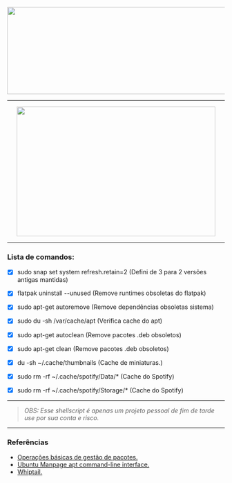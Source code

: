 <p align="center">
  <img width="922" height="202" src="https://raw.githubusercontent.com/odiegoduarte/sscleaningscript/master/images/SSCleaning.png">
</p>

------------------------------

<p align="center">
  <img width="460" height="300" src="https://raw.githubusercontent.com/odiegoduarte/sscleaningscript/master/images/sscleaning.gif">
</p>

------------------------------

### Lista de comandos:

- [x] sudo snap set system refresh.retain=2 (Defini de 3 para 2 versões antigas mantidas)
- [x] flatpak uninstall --unused   (Remove runtimes obsoletas do flatpak)
- [x] sudo apt-get autoremove      (Remove dependências obsoletas sistema)
- [x] sudo du -sh /var/cache/apt   (Verifica cache do apt)
- [x] sudo apt-get autoclean       (Remove pacotes .deb obsoletos)
- [x] sudo apt-get clean           (Remove pacotes .deb obsoletos)
- [x] du -sh ~/.cache/thumbnails   (Cache de miniaturas.)
- [x] sudo rm -rf ~/.cache/spotify/Data/*     (Cache do Spotify)
- [x] sudo rm -rf ~/.cache/spotify/Storage/*  (Cache do Spotify)


------------------------------

*<blockquote>OBS: Esse shellscript é apenas um projeto pessoal de fim de tarde use por sua conta e risco.</blockquote>*

------------------------------

### Referências

- [Operações básicas de gestão de pacotes.](https://www.debian.org/doc/manuals/debian-reference/ch02.pt.html#_basic_package_management_operations)
- [Ubuntu Manpage apt command-line interface.](https://manpages.ubuntu.com/manpages/focal/man8/apt.8.html)
- [Whiptail.](https://en.wikibooks.org/wiki/Bash_Shell_Scripting/)